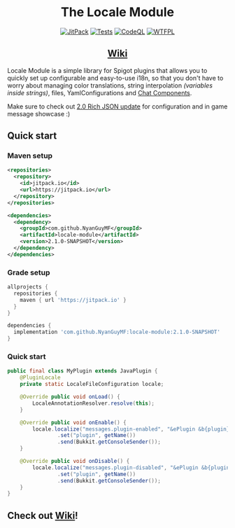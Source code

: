 <div align=center>
  <h1>The Locale Module</h1>
</div>
<div align=center>

[![JitPack][JitPackBadge]][JitPackUrl]
[![Tests][TestsBadge]][TestsUrl]
[![CodeQL][CodeQLBadge]][CodeQLUrl]
[![WTFPL][LicenseBadge]](LICENSE)

## [Wiki][WikiUrl]

</div>

Locale Module is a simple library for Spigot plugins that allows you to quickly set
up configurable and easy-to-use i18n, so that you don't have to worry about managing
color translations, string interpolation *(variables inside strings)*, files, YamlConfigurations and [Chat Components][TextComponentAPIUrl].

Make sure to check out [2.0 Rich JSON update][JsonUpdateUrl] for configuration and in game message showcase :)

## Quick start

### Maven setup
```xml
<repositories>
  <repository>
    <id>jitpack.io</id>
    <url>https://jitpack.io</url>
  </repository>
</repositories>

<dependencies>
  <dependency>
    <groupId>com.github.NyanGuyMF</groupId>
    <artifactId>locale-module</artifactId>
    <version>2.1.0-SNAPSHOT</version>
  </dependency>
</dependencies>
```
### Grade setup
```gradle
allprojects {
  repositories {
    maven { url 'https://jitpack.io' }
  }
}

dependencies {
  implementation 'com.github.NyanGuyMF:locale-module:2.1.0-SNAPSHOT'
}
```

### Quick start

```java
public final class MyPlugin extends JavaPlugin {
    @PluginLocale
    private static LocaleFileConfiguration locale;

    @Override public void onLoad() {
        LocaleAnnotationResolver.resolve(this);
    }

    @Override public void onEnable() {
        locale.localize("messages.plugin-enabled", "&ePlugin &b{plugin}&e enabled!")
                .set("plugin", getName())
                .send(Bukkit.getConsoleSender());
    }

    @Override public void onDisable() {
        locale.localize("messages.plugin-disabled", "&ePlugin &b{plugin}&e disabled!")
                .set("plugin", getName())
                .send(Bukkit.getConsoleSender());
    }
}
```

## Check out [Wiki][WikiUrl]!

[TextComponentAPIUrl]: https://www.spigotmc.org/wiki/the-chat-component-api/
[JsonUpdateUrl]: https://github.com/NyanGuyMF/locale-module/releases/tag/2.0
[WikiUrl]: https://github.com/NyanGuyMF/locale-module/wiki

[JitPackBadge]: https://jitpack.io/v/NyanGuyMF/locale-module.svg
[TestsBadge]: https://github.com/NyanGuyMF/locale-module/actions/workflows/tests.yml/badge.svg
[CodeQLBadge]: https://github.com/NyanGuyMF/locale-module/actions/workflows/codeql.yml/badge.svg
[LicenseBadge]: https://img.shields.io/github/license/NyanGuyMF/locale-module.svg

[JitPackUrl]: https://jitpack.io/#NyanGuyMF/locale-module
[TestsUrl]: https://github.com/NyanGuyMF/locale-module/actions/workflows/tests.yml
[CodeQLUrl]: https://github.com/NyanGuyMF/locale-module/actions/workflows/codeql.yml
